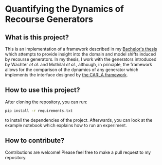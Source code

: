 # Quantifying the Dynamics of Recourse Generators

## What is this project?
This is an implementation of a framework described in my [Bachelor's thesis](https://repository.tudelft.nl/islandora/object/uuid%3Acb0bf4ac-4055-489b-b768-e5b53ec6fa47) which attempts to provide insight into the domain and model shifts induced by recourse generators. In my thesis, I work with the generators introduced by Wachter _et al._ and Mothilal _et al._, although, in principle, the framework allows for the comparison of the dynamics of any generator which implements the interface designed by [the CARLA framework](https://github.com/carla-recourse/CARLA). 

## How to use this project?
After cloning the repository, you can run:

```bash
pip install -r requirements.txt
```

to install the dependencies of the project. Afterwards, you can look at the example notebook which explains how to run an experiment.

## How to contribute?
Contributions are welcome! Please feel free to make a pull request to my repository.
